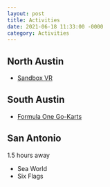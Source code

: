 ```yaml
---
layout: post
title: Activities
date: 2021-06-18 11:33:00 -0000
category: Activities
---
```


## North Austin

- [Sandbox VR](https://sandboxvr.com/austin)

## South Austin

- [Formula One Go-Karts](http://circuitoftheamericas.com/karting)

## San Antonio

1.5 hours away

- Sea World
- Six Flags
